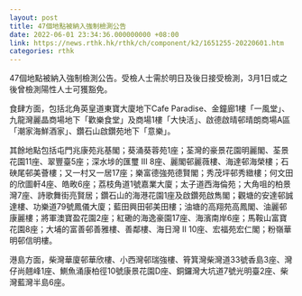 ```yaml
---
layout: post
title: 47個地點被納入強制檢測公告
date: 2022-06-01 23:34:36.000000000 +08:00
link: https://news.rthk.hk/rthk/ch/component/k2/1651255-20220601.htm
categories: rthk
---
```


47個地點被納入強制檢測公告。受檢人士需於明日及後日接受檢測，3月1日或之後曾檢測陽性人士可獲豁免。

食肆方面，包括北角英皇道東寶大廈地下Cafe Paradise、金鐘廊1樓「一風堂」、九龍灣麗晶商場地下「歡樂食堂」及商場1樓「大快活」、啟德啟晴邨晴朗商場A區「潮家海鮮酒家」、鑽石山啟鑽苑地下「意樂」。

其餘地點包括屯門兆康苑兆基閣；葵涌葵蓉苑1座；荃灣的豪景花園明麗閣、荃景花園11座、翠豐臺5座；深水埗的匯璽 III 8座、麗閣邨麗薇樓、海達邨海榮樓；石硤尾邨美薈樓；又一村又一居17座；樂富德強苑德賢閣；秀茂坪邨秀緻樓；何文田的欣圖軒4座、皓畋6座；荔枝角道1號嘉業大廈；太子道西海倫苑；大角咀的柏景灣7座、詩歌舞街亮賢居；鑽石山的海港花園1座及啟鑽苑啟雋閣；觀塘的安達邨誠達樓、功樂道79號鳳儀大廈；藍田興田邨美田樓；油塘的高翔苑高鳳閣、油麗邨康麗樓；將軍澳寶盈花園2座；紅磡的海逸豪園17座、海濱南岸6座；馬鞍山富寶花園8座；大埔的富善邨善雅樓、善鄰樓、海日灣 II 10座、宏福苑宏仁閣；粉嶺華明邨信明樓。

港島方面，柴灣華廈邨華欣樓、小西灣邨瑞強樓、筲箕灣柴灣道33號香島3座、灣仔尚翹峰1座、鰂魚涌康柏徑10號康景花園D座、銅鑼灣大坑道7號光明臺2座、柴灣藍灣半島6座。
